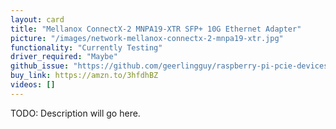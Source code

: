 ```yaml
---
layout: card
title: "Mellanox ConnectX-2 MNPA19-XTR SFP+ 10G Ethernet Adapter"
picture: "/images/network-mellanox-connectx-2-mnpa19-xtr.jpg"
functionality: "Currently Testing"
driver_required: "Maybe"
github_issue: "https://github.com/geerlingguy/raspberry-pi-pcie-devices/issues/21"
buy_link: https://amzn.to/3hfdhBZ
videos: []
---
```

TODO: Description will go here.
